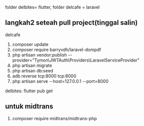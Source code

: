 folder delbites= flutter, 
folder delcafe = laravel

## langkah2 seteah pull project(tinggal salin)
delcafe
1. composer update
2. composer require barryvdh/laravel-dompdf  
3. php artisan vendor:publish --provider="Tymon\JWTAuth\Providers\LaravelServiceProvider"
4. php artisan migrate
5. php artisan db:seed
6. adb reverse tcp:8000 tcp:8000 
7. php artisan serve --host=127.0.0.1 --port=8000
   
delbites: flutter pub get

## untuk midtrans 
1. composer require midtrans/midtrans-php
